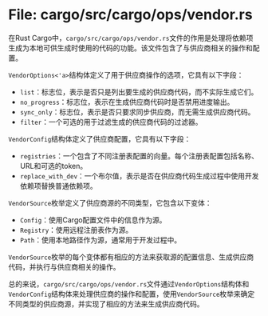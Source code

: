 # File: cargo/src/cargo/ops/vendor.rs

在Rust Cargo中，`cargo/src/cargo/ops/vendor.rs`文件的作用是处理将依赖项生成为本地可供生成时使用的代码的功能。该文件包含了与供应商相关的操作和配置。

`VendorOptions<'a>`结构体定义了用于供应商操作的选项，它具有以下字段：
- `list`：标志位，表示是否只是列出要生成的供应商代码，而不实际生成它们。
- `no_progress`：标志位，表示在生成供应商代码时是否禁用进度输出。
- `sync_only`：标志位，表示是否只要求同步供应商，而无需生成供应商代码。
- `filter`：一个可选的用于过滤生成的供应商代码的过滤器。

`VendorConfig`结构体定义了供应商配置，它具有以下字段：
- `registries`：一个包含了不同注册表配置的向量。每个注册表配置包括名称、URL和可选的token。
- `replace_with_dev`：一个布尔值，表示是否在供应商代码生成过程中使用开发依赖项替换普通依赖项。

`VendorSource`枚举定义了供应商源的不同类型，它包含以下变体：
- `Config`：使用Cargo配置文件中的信息作为源。
- `Registry`：使用远程注册表作为源。
- `Path`：使用本地路径作为源，通常用于开发过程中。

`VendorSource`枚举的每个变体都有相应的方法来获取源的配置信息、生成供应商代码，并执行与供应商相关的操作。

总的来说，`cargo/src/cargo/ops/vendor.rs`文件通过`VendorOptions`结构体和`VendorConfig`结构体来处理供应商的操作和配置，使用`VendorSource`枚举来确定不同类型的供应商源，并实现了相应的方法来生成供应商代码。

